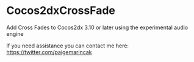 # Cocos2dxCrossFade
Add Cross Fades to Cocos2dx 3.10 or later using the experimental audio engine

If you need assistance you can contact me here: https://twitter.com/paigemarincak
